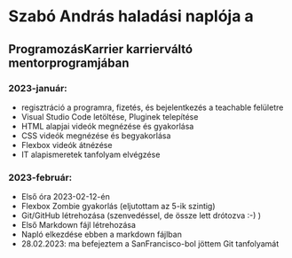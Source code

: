 # Szabó András haladási naplója a 
## ProgramozásKarrier karrierváltó mentorprogramjában
### 2023-január:
-	regisztráció a programra, fizetés, és bejelentkezés a teachable felületre
- Visual Studio Code letöltése, Pluginek telepítése
- HTML alapjai videók megnézése és gyakorlása
- CSS videók megnézése és begyakorlása
- Flexbox videók átnézése
- IT alapismeretek tanfolyam elvégzése

### 2023-február:
- Első óra 2023-02-12-én
- Flexbox Zombie gyakorlás (eljutottam az 5-ik szintig)
- Git/GitHub létrehozása (szenvedéssel, de össze lett drótozva :-) )
- Első Markdown fájl létrehozása
- Napló elkezdése ebben a markdown fájlban
- 28.02.2023: ma befejeztem a SanFrancisco-bol jöttem Git tanfolyamát
